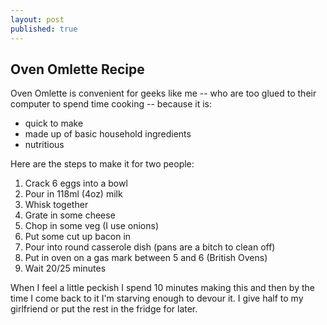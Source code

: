```yaml
---
layout: post
published: true
---
```


## Oven Omlette Recipe

Oven Omlette is convenient for geeks like me -- who are too glued to their computer to spend time cooking -- because it is:

- quick to make
- made up of basic household ingredients
- nutritious

Here are the steps to make it for two people:

1.  Crack 6 eggs into a bowl
2.  Pour in 118ml (4oz) milk 
3.  Whisk together
4.  Grate in some cheese
5.  Chop in some veg (I use onions)
6.  Put some cut up bacon in 
7.  Pour into round casserole dish (pans are a bitch to clean off)
8.  Put in oven on a gas mark between 5 and 6 (British Ovens)
9.  Wait 20/25 minutes

When I feel a little peckish I spend 10 minutes making this and then by the time I come back to it I'm starving enough to devour it. I give half to my girlfriend or put the rest in the fridge for later. 